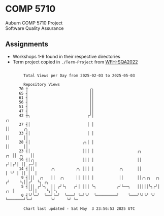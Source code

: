 # COMP 5710
Auburn COMP 5710 Project  
Software Quality Assurance

## Assignments
- Workshops 1-9 found in their respective directories
- Term project copied in `./Term-Project` from [WFH-SQA2022](https://github.com/wumphlett/WFH-SQA2022-AUBURN)

```

        Total Views per Day from 2025-02-03 to 2025-05-03

        Repository Views
      70 ┼                           ╭╮
      65 ┤                           ││
      61 ┤                           ││
      56 ┤                           ││
      51 ┤                           ││
      47 ┤                           ││
      42 ┼╮                         ╭╯│                                            ╭╮
      37 ┤│                         │ │                                            ││      ╭╮
      33 ┤│                         │ │                                            ││      ││
      28 ┤│                       ╭╮│ │                                            ││      ││
      23 ┤│                       │││ │                   ╭╮                    ╭╮ ││ ╭╮   ││
      19 ┤│╭╮                     │││ │                   ││                   ╭╯│╭╯│ ││ ╭─╯│
      14 ┤│││       ╭╮         ╭╮ │││ │           ╭╮      ││                   │ ╰╯ │ ││ │  │
       9 ┤│││  ╭╮   ││  ╭╮     ││ │││ │           ││      ││╭╮╭╮  ╭╮          ╭╯    ╰╮││╭╯  ╰╮ ╭╮
       5 ┤│││ ╭╯╰╮  ││ ╭╯╰╮   ╭╯│ │││ ╰╮         ╭╯╰──╮   │││││╰╮╭╯│       ╭╮ │      ╰╯││    ╰╮│╰╮
       0 ┤╰╯╰─╯  ╰──╯╰─╯  ╰───╯ ╰─╯╰╯  ╰─────────╯    ╰───╯╰╯╰╯ ╰╯ ╰───────╯╰─╯        ╰╯     ╰╯ ╰─

        Chart last updated - Sat May  3 23:56:53 2025 UTC
        
```
